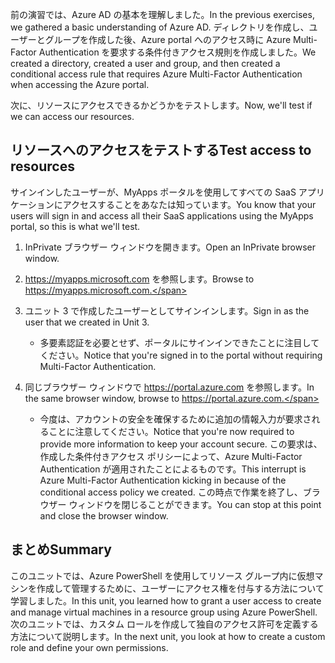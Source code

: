 <span data-ttu-id="3a192-101">前の演習では、Azure AD の基本を理解しました。</span><span class="sxs-lookup"><span data-stu-id="3a192-101">In the previous exercises, we gathered a basic understanding of Azure AD.</span></span> <span data-ttu-id="3a192-102">ディレクトリを作成し、ユーザーとグループを作成した後、Azure portal へのアクセス時に Azure Multi-Factor Authentication を要求する条件付きアクセス規則を作成しました。</span><span class="sxs-lookup"><span data-stu-id="3a192-102">We created a directory, created a user and group, and then created a conditional access rule that requires Azure Multi-Factor Authentication when accessing the Azure portal.</span></span>

<span data-ttu-id="3a192-103">次に、リソースにアクセスできるかどうかをテストします。</span><span class="sxs-lookup"><span data-stu-id="3a192-103">Now, we'll test if we can access our resources.</span></span>

## <a name="test-access-to-resources"></a><span data-ttu-id="3a192-104">リソースへのアクセスをテストする</span><span class="sxs-lookup"><span data-stu-id="3a192-104">Test access to resources</span></span>

<span data-ttu-id="3a192-105">サインインしたユーザーが、MyApps ポータルを使用してすべての SaaS アプリケーションにアクセスすることをあなたは知っています。</span><span class="sxs-lookup"><span data-stu-id="3a192-105">You know that your users will sign in and access all their SaaS applications using the MyApps portal, so this is what we'll test.</span></span>

1. <span data-ttu-id="3a192-106">InPrivate ブラウザー ウィンドウを開きます。</span><span class="sxs-lookup"><span data-stu-id="3a192-106">Open an InPrivate browser window.</span></span>

1. <span data-ttu-id="3a192-107">https://myapps.microsoft.com を参照します。</span><span class="sxs-lookup"><span data-stu-id="3a192-107">Browse to https://myapps.microsoft.com.</span></span>

1. <span data-ttu-id="3a192-108">ユニット 3 で作成したユーザーとしてサインインします。</span><span class="sxs-lookup"><span data-stu-id="3a192-108">Sign in as the user that we created in Unit 3.</span></span>

   * <span data-ttu-id="3a192-109">多要素認証を必要とせず、ポータルにサインインできたことに注目してください。</span><span class="sxs-lookup"><span data-stu-id="3a192-109">Notice that you're signed in to the portal without requiring Multi-Factor Authentication.</span></span>

1. <span data-ttu-id="3a192-110">同じブラウザー ウィンドウで https://portal.azure.com を参照します。</span><span class="sxs-lookup"><span data-stu-id="3a192-110">In the same browser window, browse to https://portal.azure.com.</span></span>

   * <span data-ttu-id="3a192-111">今度は、アカウントの安全を確保するために追加の情報入力が要求されることに注意してください。</span><span class="sxs-lookup"><span data-stu-id="3a192-111">Notice that you're now required to provide more information to keep your account secure.</span></span> <span data-ttu-id="3a192-112">この要求は、作成した条件付きアクセス ポリシーによって、Azure Multi-Factor Authentication が適用されたことによるものです。</span><span class="sxs-lookup"><span data-stu-id="3a192-112">This interrupt is Azure Multi-Factor Authentication kicking in because of the conditional access policy we created.</span></span> <span data-ttu-id="3a192-113">この時点で作業を終了し、ブラウザー ウィンドウを閉じることができます。</span><span class="sxs-lookup"><span data-stu-id="3a192-113">You can stop at this point and close the browser window.</span></span>

## <a name="summary"></a><span data-ttu-id="3a192-114">まとめ</span><span class="sxs-lookup"><span data-stu-id="3a192-114">Summary</span></span>

<span data-ttu-id="3a192-115">このユニットでは、Azure PowerShell を使用してリソース グループ内に仮想マシンを作成して管理するために、ユーザーにアクセス権を付与する方法について学習しました。</span><span class="sxs-lookup"><span data-stu-id="3a192-115">In this unit, you learned how to grant a user access to create and manage virtual machines in a resource group using Azure PowerShell.</span></span> <span data-ttu-id="3a192-116">次のユニットでは、カスタム ロールを作成して独自のアクセス許可を定義する方法について説明します。</span><span class="sxs-lookup"><span data-stu-id="3a192-116">In the next unit, you look at how to create a custom role and define your own permissions.</span></span>